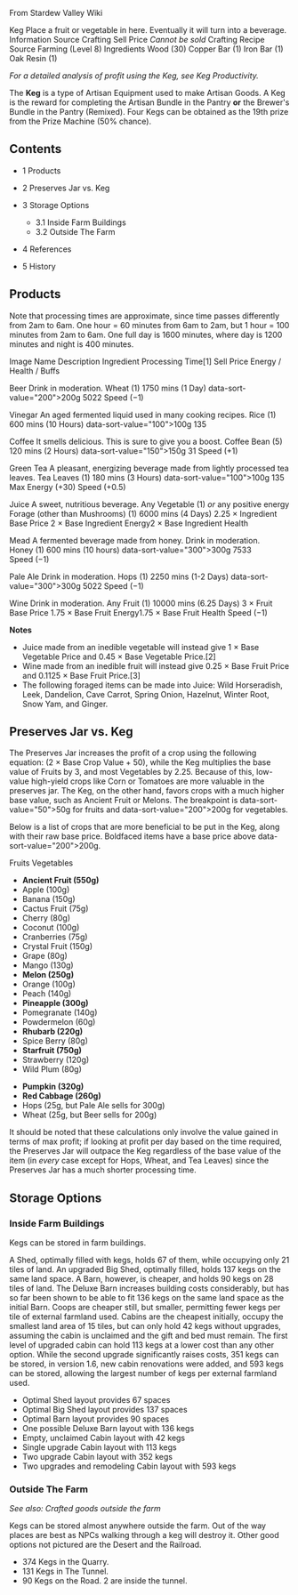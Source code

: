 From Stardew Valley Wiki

Keg Place a fruit or vegetable in here. Eventually it will turn into a beverage. Information Source Crafting Sell Price *Cannot be sold* Crafting Recipe Source Farming (Level 8) Ingredients Wood (30) Copper Bar (1) Iron Bar (1) Oak Resin (1)

*For a detailed analysis of profit using the Keg, see Keg Productivity.*

The **Keg** is a type of Artisan Equipment used to make Artisan Goods. A Keg is the reward for completing the Artisan Bundle in the Pantry **or** the Brewer's Bundle in the Pantry (Remixed). Four Kegs can be obtained as the 19th prize from the Prize Machine (50% chance).

## Contents

- 1 Products
- 2 Preserves Jar vs. Keg
- 3 Storage Options
  
  - 3.1 Inside Farm Buildings
  - 3.2 Outside The Farm
- 4 References
- 5 History

## Products

Note that processing times are approximate, since time passes differently from 2am to 6am. One hour = 60 minutes from 6am to 2am, but 1 hour = 100 minutes from 2am to 6am. One full day is 1600 minutes, where day is 1200 minutes and night is 400 minutes.

Image Name Description Ingredient Processing Time\[1] Sell Price Energy / Health / Buffs

Beer Drink in moderation. Wheat (1) 1750 mins (1 Day) data-sort-value="200"&gt;200g 5022 Speed (−1)

Vinegar An aged fermented liquid used in many cooking recipes. Rice (1) 600 mins (10 Hours) data-sort-value="100"&gt;100g 135

Coffee It smells delicious. This is sure to give you a boost. Coffee Bean (5) 120 mins (2 Hours) data-sort-value="150"&gt;150g 31 Speed (+1)

Green Tea A pleasant, energizing beverage made from lightly processed tea leaves. Tea Leaves (1) 180 mins (3 Hours) data-sort-value="100"&gt;100g 135 Max Energy (+30) Speed (+0.5)

Juice A sweet, nutritious beverage. Any Vegetable (1) *or* any positive energy Forage (other than Mushrooms) (1) 6000 mins (4 Days) 2.25 × Ingredient Base Price 2 × Base Ingredient Energy2 × Base Ingredient Health

Mead A fermented beverage made from honey. Drink in moderation. Honey (1) 600 mins (10 hours) data-sort-value="300"&gt;300g 7533 Speed (−1)

Pale Ale Drink in moderation. Hops (1) 2250 mins (1-2 Days) data-sort-value="300"&gt;300g 5022 Speed (−1)

Wine Drink in moderation. Any Fruit (1) 10000 mins (6.25 Days) 3 × Fruit Base Price 1.75 × Base Fruit Energy1.75 × Base Fruit Health Speed (−1)

**Notes**

- Juice made from an inedible vegetable will instead give 1 × Base Vegetable Price and 0.45 × Base Vegetable Price.\[2]
- Wine made from an inedible fruit will instead give 0.25 × Base Fruit Price and 0.1125 × Base Fruit Price.\[3]
- The following foraged items can be made into Juice: Wild Horseradish, Leek, Dandelion, Cave Carrot, Spring Onion, Hazelnut, Winter Root, Snow Yam, and Ginger.

## Preserves Jar vs. Keg

The Preserves Jar increases the profit of a crop using the following equation: (2 × Base Crop Value + 50), while the Keg multiplies the base value of Fruits by 3, and most Vegetables by 2.25. Because of this, low-value high-yield crops like Corn or Tomatoes are more valuable in the preserves jar. The Keg, on the other hand, favors crops with a much higher base value, such as Ancient Fruit or Melons. The breakpoint is data-sort-value="50"&gt;50g for fruits and data-sort-value="200"&gt;200g for vegetables.

Below is a list of crops that are more beneficial to be put in the Keg, along with their raw base price. Boldfaced items have a base price above data-sort-value="200"&gt;200g.

Fruits Vegetables

- **Ancient Fruit (550g)**
- Apple (100g)
- Banana (150g)
- Cactus Fruit (75g)
- Cherry (80g)
- Coconut (100g)
- Cranberries (75g)
- Crystal Fruit (150g)
- Grape (80g)
- Mango (130g)
- **Melon (250g)**
- Orange (100g)
- Peach (140g)
- **Pineapple (300g)**
- Pomegranate (140g)
- Powdermelon (60g)
- **Rhubarb (220g)**
- Spice Berry (80g)
- **Starfruit (750g)**
- Strawberry (120g)
- Wild Plum (80g)

<!--THE END-->

- **Pumpkin (320g)**
- **Red Cabbage (260g)**
- Hops (25g, but Pale Ale sells for 300g)
- Wheat (25g, but Beer sells for 200g)

It should be noted that these calculations only involve the value gained in terms of max profit; if looking at profit per day based on the time required, the Preserves Jar will outpace the Keg regardless of the base value of the item (in *every* case except for Hops, Wheat, and Tea Leaves) since the Preserves Jar has a much shorter processing time.

## Storage Options

### Inside Farm Buildings

Kegs can be stored in farm buildings.

A Shed, optimally filled with kegs, holds 67 of them, while occupying only 21 tiles of land. An upgraded Big Shed, optimally filled, holds 137 kegs on the same land space. A Barn, however, is cheaper, and holds 90 kegs on 28 tiles of land. The Deluxe Barn increases building costs considerably, but has so far been shown to be able to fit 136 kegs on the same land space as the initial Barn. Coops are cheaper still, but smaller, permitting fewer kegs per tile of external farmland used. Cabins are the cheapest initially, occupy the smallest land area of 15 tiles, but can only hold 42 kegs without upgrades, assuming the cabin is unclaimed and the gift and bed must remain. The first level of upgraded cabin can hold 113 kegs at a lower cost than any other option. While the second upgrade significantly raises costs, 351 kegs can be stored, in version 1.6, new cabin renovations were added, and 593 kegs can be stored, allowing the largest number of kegs per external farmland used.

- Optimal Shed layout provides 67 spaces
- Optimal Big Shed layout provides 137 spaces
- Optimal Barn layout provides 90 spaces
- One possible Deluxe Barn layout with 136 kegs
- Empty, unclaimed Cabin layout with 42 kegs
- Single upgrade Cabin layout with 113 kegs
- Two upgrade Cabin layout with 352 kegs
- Two upgrades and remodeling Cabin layout with 593 kegs

### Outside The Farm

*See also: Crafted goods outside the farm*

Kegs can be stored almost anywhere outside the farm. Out of the way places are best as NPCs walking through a keg will destroy it. Other good options not pictured are the Desert and the Railroad.

- 374 Kegs in the Quarry.
- 131 Kegs in The Tunnel.
- 90 Kegs on the Road. 2 are inside the tunnel.